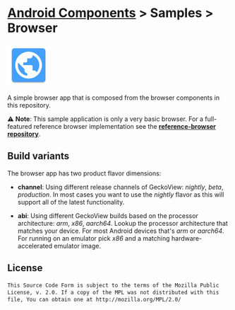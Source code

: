# [Android Components](../../README.md) > Samples > Browser

![](src/main/res/mipmap-xhdpi/ic_launcher.png)

A simple browser app that is composed from the browser components in this repository.

⚠️ **Note**: This sample application is only a very basic browser. For a full-featured reference browser implementation see the **[reference-browser repository](https://github.com/mozilla-mobile/reference-browser)**.

## Build variants

The browser app has two product flavor dimensions:

* **channel**: Using different release channels of GeckoView: _nightly_, _beta_, _production_. In most cases you want to use the _nightly_ flavor as this will support all of the latest functionality.

* **abi**: Using different GeckoView builds based on the processor architecture: _arm_, _x86_, _aarch64_. Lookup the processor architecture that matches your device. For most Android devices that's _arm_ or _aarch64_. For running on an emulator pick _x86_ and a matching hardware-accelerated emulator image.

## License

    This Source Code Form is subject to the terms of the Mozilla Public
    License, v. 2.0. If a copy of the MPL was not distributed with this
    file, You can obtain one at http://mozilla.org/MPL/2.0/
